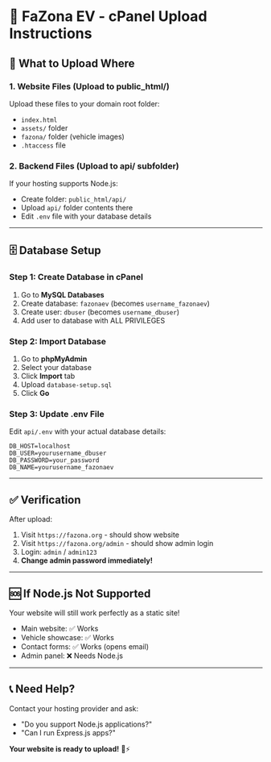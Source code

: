 # 🚀 **FaZona EV - cPanel Upload Instructions**

## 📁 **What to Upload Where**

### **1. Website Files (Upload to public_html/)**
Upload these files to your domain root folder:
- `index.html`
- `assets/` folder
- `fazona/` folder (vehicle images)
- `.htaccess` file

### **2. Backend Files (Upload to api/ subfolder)**
If your hosting supports Node.js:
- Create folder: `public_html/api/`
- Upload `api/` folder contents there
- Edit `.env` file with your database details

---

## 🗄️ **Database Setup**

### **Step 1: Create Database in cPanel**
1. Go to **MySQL Databases**
2. Create database: `fazonaev` (becomes `username_fazonaev`)
3. Create user: `dbuser` (becomes `username_dbuser`)
4. Add user to database with ALL PRIVILEGES

### **Step 2: Import Database**
1. Go to **phpMyAdmin**
2. Select your database
3. Click **Import** tab
4. Upload `database-setup.sql`
5. Click **Go**

### **Step 3: Update .env File**
Edit `api/.env` with your actual database details:
```env
DB_HOST=localhost
DB_USER=yourusername_dbuser
DB_PASSWORD=your_password
DB_NAME=yourusername_fazonaev
```

---

## ✅ **Verification**

After upload:
1. Visit `https://fazona.org` - should show website
2. Visit `https://fazona.org/admin` - should show admin login
3. Login: `admin` / `admin123`
4. **Change admin password immediately!**

---

## 🆘 **If Node.js Not Supported**

Your website will still work perfectly as a static site!
- Main website: ✅ Works
- Vehicle showcase: ✅ Works  
- Contact forms: ✅ Works (opens email)
- Admin panel: ❌ Needs Node.js

---

## 📞 **Need Help?**

Contact your hosting provider and ask:
- "Do you support Node.js applications?"
- "Can I run Express.js apps?"

**Your website is ready to upload!** 🚗⚡